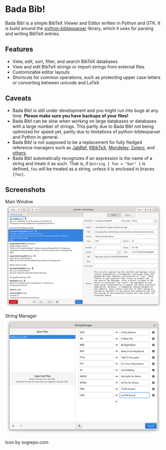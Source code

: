 # Bada Bib!
Bada Bib! is a simple BibTeX Viewer and Editor written in Python and GTK. It is build around the [python-bibtexparser](https://github.com/sciunto-org/python-bibtexparser) library, which it uses for parsing and writing BibTeX entries.

## Features
* View, edit, sort, filter, and search BibTeX databases
* View and edit BibTeX strings or import strings from external files
* Customizable editor layouts
* Shortcuts for common operations, such as protecting upper case letters or converting between unicode and LaTeX

## Caveats
* Bada Bib! is still under development and you might run into bugs at any time. **Please make sure you have backups of your files!**
* Bada Bib! can be slow when working on large databases or databases with a large number of strings. This partly due to Bada Bib! not being optimized for speed yet, partly due to limitations of python-bibtexparser and Python in general.
* Bada Bib! is not supposed to be a replacement for fully fledged reference managers such as [JabRef](https://github.com/JabRef/jabref), [KBibTeX](https://invent.kde.org/office/kbibtex), [Mendeley](http://mendeley.com/), [Zotero](https://www.zotero.org/), and [others](https://en.wikipedia.org/wiki/Comparison_of_reference_management_software).
* Bada Bib! automatically recognizes if an expression is the name of a string and treats it as such. That is, if `@string { foo = "bar" }` is defined, `foo` will be treated as a string, unless it is enclosed in braces `{foo}`. 

## Screenshots
Main Window
![Main window](/data/screenshots/editor.png)

String Manager
![String Manager](/data/screenshots/string_manager.png)

Icon by svgrepo.com


